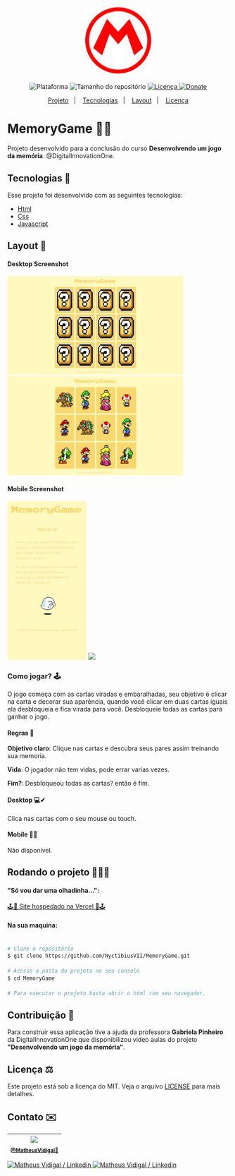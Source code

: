 <h4 align="center">
  <br>
    <img src="./.github/logo-mg.png" width="150" heigh="150" alt="Logo">
</h4>
<p align="center">
  <img alt="Plataforma" src="https://img.shields.io/static/v1?label=Plataforma&message=PC&color=0001FC&labelColor=fe0016">
  <img alt="Tamanho do repositório" src="https://img.shields.io/github/repo-size/NyctibiusVII/MemoryGame?color=0001FC&labelColor=fe0016">
  <a href="https://github.com/NyctibiusVII/MemoryGame/blob/master/LICENSE">
    <img alt="Licença" src="https://img.shields.io/static/v1?label=License&message=MIT&color=0001FC&labelColor=fe0016">
  </a>
  <a href="https://picpay.me/Matheus_nyctibius_vii">
  <img alt="Donate" src="https://img.shields.io/static/v1?label=$&message=Donate&color=0001FC&labelColor=fe0016">
  </a>
</p>
<p align="center">
  <a href="#MemoryGame-">Projeto</a>&nbsp;&nbsp;&nbsp;|&nbsp;&nbsp;&nbsp;
  <a href="#tecnologias-">Tecnologias</a>&nbsp;&nbsp;&nbsp;|&nbsp;&nbsp;&nbsp;
  <a href="#layout-">Layout</a>&nbsp;&nbsp;&nbsp;|&nbsp;&nbsp;&nbsp;
  <a href="#licença-%EF%B8%8F">Licença</a>
</p>

# MemoryGame 🤯🍄
Projeto desenvolvido para a conclusão do curso **Desenvolvendo um jogo da memória**. @DigitalInnovationOne.


## Tecnologias 🚀
Esse projeto foi desenvolvido com as seguintes tecnologias:

- [Html](https://pt.wikipedia.org/wiki/HTML)
- [Css](https://pt.wikipedia.org/wiki/Cascading_Style_Sheets)
- [Javascript](https://pt.wikipedia.org/wiki/JavaScript)

## Layout 🚧
#### Desktop Screenshot
<div>
<!-- Responsive, 1366 x 768, 50% (Lenovo Ideapad 310)-->
   <img src="./.github/desktop-mg-1.png" width="400px">
   <img src="./.github/desktop-mg-2.png" width="400px">
</div>

#### Mobile Screenshot
<div>
<!-- Responsive, 360 x 720, 50% (Moto G6 Play)-->
   <img src="./.github/mobile-mg-1.png" width="180">
   <img src="./.github/mobile-mg-2.png" width="180">
</div>

### Como jogar? 🕹
O jogo começa com as cartas viradas e embaralhadas, seu objetivo é clicar na carta e decorar sua aparência, quando você clicar em duas cartas iguais ela desbloqueia e fica virada para você. Desbloqueie todas as cartas para ganhar o jogo.

#### Regras 🧩
**Objetivo claro**: Clique nas cartas e descubra seus pares assim treinando sua memoria.

**Vida**: O jogador não tem vidas, pode errar varias vezes.

**Fim?**: Desbloqueou todas as cartas? então é fim.

#### Desktop 💻✔
Clica nas cartas com o seu mouse ou touch.

#### Mobile 📱❌
Não disponível.

## Rodando o projeto 🚴🏻‍♂️
#### "Só vou dar uma olhadinha...":
  <a href="https://memory-game.vercel.app/">🕹🍄 Site hospedado na Vercel 🍄🕹</a>

#### Na sua maquina:

```bash

# Clone o repositório
$ git clone https://github.com/NyctibiusVII/MemoryGame.git

# Acesse a pasta do projeto no seu console
$ cd MemoryGame

# Para executar o projeto basta abrir o html com seu navegador.
```

## Contribuição 💭
Para construir essa aplicação tive a ajuda da professora **Gabriela Pinheiro** da DigitalInnovationOne que disponibilizou video aulas do projeto **"Desenvolvendo um jogo da memória"**.

## Licença ⚖️
Este projeto está sob a licença do MIT. Veja o arquivo [LICENSE](https://github.com/NyctibiusVII/MemoryGame/blob/master/LICENSE) para mais detalhes.

## Contato ✉️
| <img src="https://user-images.githubusercontent.com/52816125/90341686-05b68880-dfd8-11ea-969c-70c9ce9d0278.jpg" width=100><br><sub><a href="https://www.instagram.com/nyctibius_vii/?hl=pt-br">@MatheusVidigal🦊</a></sub> |
| :---: |

<p align="left">
   <a href="https://www.linkedin.com/in/matheus-vidigal-nyctibiusvii/">
      <img alt="Matheus Vidigal / Linkedin" src="https://img.shields.io/badge/-MatheusVidigal-0001FC?style=flat&logo=Linkedin&logoColor=fe0016"/>
   </a>
   <a href="https://mail.google.com/mail/u/1/#inbox?compose=GTvVlcSGLCKpKJfwPsKKqzXBplKkGtCLvCQcFWdWxCxQFfkHzzjVkgzrMFPBgKBmWFHvrjrCsMqSH">
      <img alt="Matheus Vidigal / Linkedin" src="https://img.shields.io/badge/-MatheusVidigal-fe0016?style=flat&logo=Gmail&logoColor=0001FC"/>
   </a>
</p>